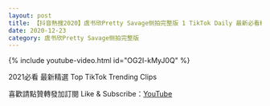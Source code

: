 ```yaml
---
layout: post
title: 【抖音熱搜2020】虞书欣Pretty Savage侧拍完整版 1 TikTok Daily 最新必看精選合集2020 12 23
date: 2020-12-23
category: 虞书欣Pretty Savage侧拍完整版
---
```


{% include youtube-video.html id="OG2I-kMyJ0Q" %}

2021必看 最新精選 Top TikTok Trending Clips

喜歡請點贊轉發加訂閱 Like & Subscribe：[YouTube](https://www.youtube.com/channel/UCAoR7VcanIPd04uEq_GIylA/videos)

